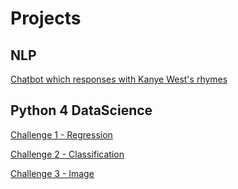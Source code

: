 # Projects

## NLP

[Chatbot which responses with Kanye West's rhymes](https://nbviewer.jupyter.org/github/BradAxl/Projects/blob/master/notebooks/ChatBot.ipynb)

## Python 4 DataScience

[Challenge 1 - Regression](https://nbviewer.jupyter.org/github/BradAxl/Projects/blob/master/notebooks/Reto1_regression.ipynb)

[Challenge 2 - Classification](https://nbviewer.jupyter.org/github/BradAxl/Projects/blob/master/notebooks/Reto2_classification.ipynb)

[Challenge 3 - Image](https://nbviewer.jupyter.org/github/BradAxl/Projects/blob/master/notebooks/Reto3_image.ipynb)
